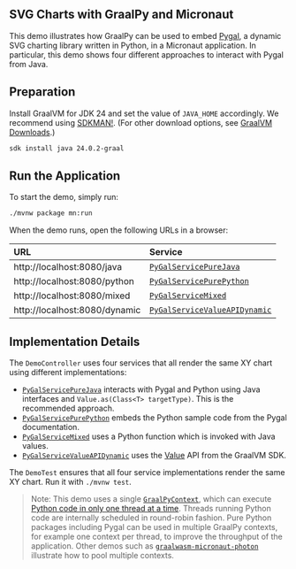## SVG Charts with GraalPy and Micronaut

This demo illustrates how GraalPy can be used to embed [Pygal](https://github.com/Kozea/pygal), a dynamic SVG charting library written in Python, in a Micronaut application.
In particular, this demo shows four different approaches to interact with Pygal from Java.

## Preparation

Install GraalVM for JDK 24 and set the value of `JAVA_HOME` accordingly.
We recommend using [SDKMAN!](https://sdkman.io/). (For other download options, see [GraalVM Downloads](https://www.graalvm.org/downloads/).)

```bash
sdk install java 24.0.2-graal
```

## Run the Application

To start the demo, simply run:

```bash
./mvnw package mn:run
```

When the demo runs, open the following URLs in a browser:

| URL                           | Service                       |
|:------------------------------|:------------------------------|
| http://localhost:8080/java    | [`PyGalServicePureJava`](src/main/java/com/example/PyGalServicePureJava.java)        |
| http://localhost:8080/python  | [`PyGalServicePurePython`](src/main/java/com/example/PyGalServicePurePython.java)      |
| http://localhost:8080/mixed   | [`PyGalServiceMixed`](src/main/java/com/example/PyGalServiceMixed.java)           |
| http://localhost:8080/dynamic | [`PyGalServiceValueAPIDynamic`](src/main/java/com/example/PyGalServiceValueAPIDynamic.java) |


## Implementation Details

The `DemoController` uses four services that all render the same XY chart using different implementations:

- [`PyGalServicePureJava`](src/main/java/com/example/PyGalServicePureJava.java) interacts with Pygal and Python using Java interfaces and `Value.as(Class<T> targetType)`. This is the recommended approach.
- [`PyGalServicePurePython`](src/main/java/com/example/PyGalServicePurePython.java) embeds the Python sample code from the Pygal documentation.
- [`PyGalServiceMixed`](src/main/java/com/example/PyGalServiceMixed.java) uses a Python function which is invoked with Java values.
- [`PyGalServiceValueAPIDynamic`](src/main/java/com/example/PyGalServiceValueAPIDynamic.java) uses the [Value](https://www.graalvm.org/sdk/javadoc/org/graalvm/polyglot/Value.html) API from the GraalVM SDK.


The `DemoTest` ensures that all four service implementations render the same XY chart. Run it with `./mvnw test`.

> Note: This demo uses a single [`GraalPyContext`](src/main/java/com/example/GraalPyContext.java), which can execute [Python code in only one thread at a time](https://docs.python.org/3/glossary.html#term-global-interpreter-lock).
> Threads running Python code are internally scheduled in round-robin fashion.
> Pure Python packages including Pygal can be used in multiple GraalPy contexts, for example one context per thread, to improve the throughput of the application.
> Other demos such as [`graalwasm-micronaut-photon`](../../graalwasm/graalwasm-micronaut-photon) illustrate how to pool multiple contexts.
